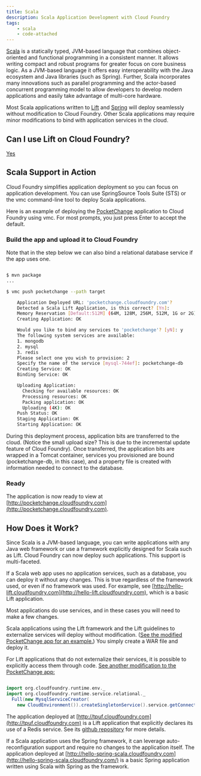 ```yaml
---
title: Scala
description: Scala Application Development with Cloud Foundry
tags:
    - scala
    - code-attached
---
```


[Scala](http://www.scala-lang.org/) is a statically typed, JVM-based language that combines object-oriented and functional programming in a consistent manner. It allows writing compact and robust programs for greater focus on core business logic. As a JVM-based language it offers easy interoperability with the Java ecosystem and Java libraries (such as Spring). Further, Scala incorporates many innovations such as parallel programming and the actor-based concurrent programming model to allow developers to develop modern applications and easily take advantage of multi-core hardware.

Most Scala applications written to [Lift](http://liftweb.net/) and [Spring](http://springframework.org/) will deploy seamlessly without modification to Cloud Foundry.  Other Scala applications may require minor modifications to bind with application services in the cloud.

## Can I use Lift on Cloud Foundry?

[Yes](/frameworks/scala/lift.html)

## Scala Support in Action

Cloud Foundry simplifies application deployment so you can focus on application development. You can use SpringSource Tools Suite (STS) or the vmc command-line tool to deploy Scala applications.

Here is an example of deploying the [PocketChange](https://github.com/cloudfoundry-samples/pocketchangeapp-cf-runtime) application to Cloud Foundry using vmc. For most prompts, you just press Enter to accept the default.

### Build the app and upload it to Cloud Foundry

Note that in the step below we can also bind a relational database service if the app uses one.

```bash

$ mvn package
...

$ vmc push pocketchange --path target

    Application Deployed URL: 'pocketchange.cloudfoundry.com'?
    Detected a Scala Lift Application, is this correct? [Yn]:
    Memory Reservation [Default:512M] (64M, 128M, 256M, 512M, 1G or 2G)
    Creating Application: OK

    Would you like to bind any services to 'pocketchange'? [yN]: y
    The following system services are available:
    1. mongodb
    2. mysql
    3. redis
    Please select one you wish to provision: 2
    Specify the name of the service [mysql-744ef]: pocketchange-db
    Creating Service: OK
    Binding Service: OK

    Uploading Application:
      Checking for available resources: OK
      Processing resources: OK
      Packing application: OK
      Uploading (4K): OK
    Push Status: OK
    Staging Application: OK
    Starting Application: OK

```

During this deployment process, application bits are transferred to the cloud. (Notice the small upload size? This is due to the incremental update feature of Cloud Foundry). Once transferred, the application bits are wrapped in a Tomcat container, services you provisioned are bound (pocketchange-db, in this case), and a property file is created with information needed to connect to the database.

### Ready
The application is now ready to view at [http://pocketchange.cloudfoundry.com](http://pocketchange.cloudfoundry.com).

## How Does it Work?

Since Scala is a JVM-based language, you can write applications with any Java web framework or use a framework explicitly designed for Scala such as Lift. Cloud Foundry can now deploy such applications. This support is multi-faceted.

If a Scala web app uses no application services, such as a database, you can deploy it without any changes. This is true regardless of the framework used, or even if no framework was used. For example, see [http://hello-lift.cloudfoundry.com](http://hello-lift.cloudfoundry.com), which is a basic Lift application.

Most applications do use services, and in these cases you will need to make a few changes.

Scala applications using the Lift framework and the Lift guidelines to externalize services will deploy without modification. ([See the modified PocketChange app for an example.](https://github.com/cloudfoundry-samples/pocketchangeapp-prop)) You simply create a WAR file and deploy it.

For Lift applications that do not externalize their services, it is possible to explicitly access them through code. [See another modification to the PocketChange app:](https://github.com/cloudfoundry-samples/pocketchangeapp-cf-runtime)

```scala

import org.cloudfoundry.runtime.env._
import org.cloudfoundry.runtime.service.relational._
  Full(new MysqlServiceCreator(
    new CloudEnvironment()).createSingletonService().service.getConnection())

```

The application deployed at [http://tpuf.cloudfoundry.com](http://tpuf.cloudfoundry.com) is a Lift application that explicitly declares its use of a Redis service. See its [github repository](https://github.com/dcbriccetti/talking-puffin/) for more details.

If a Scala application uses the Spring framework, it can leverage auto-reconfiguration support and require no changes to the application itself. The application deployed at [http://hello-spring-scala.cloudfoundry.com](http://hello-spring-scala.cloudfoundry.com/) is a basic Spring application written using Scala with Spring as the framework.
